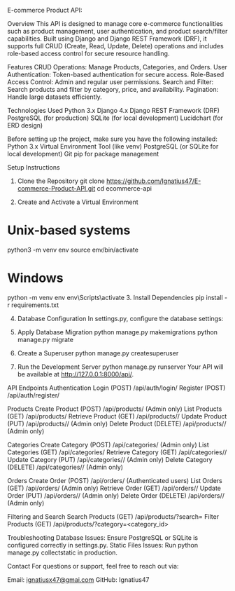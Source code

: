 E-commerce Product API:

Overview
This API is designed to manage core e-commerce functionalities such as product management, user authentication, and product search/filter capabilities. Built using Django and Django REST Framework (DRF), it supports full CRUD (Create, Read, Update, Delete) operations and includes role-based access control for secure resource handling.

Features
CRUD Operations: Manage Products, Categories, and Orders.
User Authentication: Token-based authentication for secure access.
Role-Based Access Control: Admin and regular user permissions.
Search and Filter: Search products and filter by category, price, and availability.
Pagination: Handle large datasets efficiently.

Technologies Used
Python 3.x
Django 4.x
Django REST Framework (DRF)
PostgreSQL (for production)
SQLite (for local development)
Lucidchart (for ERD design)

Before setting up the project, make sure you have the following installed:
Python 3.x
Virtual Environment Tool (like venv)
PostgreSQL (or SQLite for local development)
Git
pip for package management

Setup Instructions

1. Clone the Repository
git clone https://github.com/Ignatius47/E-commerce-Product-API.git
cd ecommerce-api

2. Create and Activate a Virtual Environment
# Unix-based systems
python3 -m venv env
source env/bin/activate

# Windows
python -m venv env
env\Scripts\activate
3. Install Dependencies
pip install -r requirements.txt

4. Database Configuration
In settings.py, configure the database settings:

5. Apply Database Migration
python manage.py makemigrations
python manage.py migrate

6. Create a Superuser
python manage.py createsuperuser

7. Run the Development Server
python manage.py runserver
Your API will be available at http://127.0.0.1:8000/api/.

API Endpoints
Authentication
Login (POST) /api/auth/login/
Register (POST) /api/auth/register/

Products
Create Product (POST) /api/products/ (Admin only)
List Products (GET) /api/products/
Retrieve Product (GET) /api/products/<id>/
Update Product (PUT) /api/products/<id>/ (Admin only)
Delete Product (DELETE) /api/products/<id>/ (Admin only)

Categories
Create Category (POST) /api/categories/ (Admin only)
List Categories (GET) /api/categories/
Retrieve Category (GET) /api/categories/<id>/
Update Category (PUT) /api/categories/<id>/ (Admin only)
Delete Category (DELETE) /api/categories/<id>/ (Admin only)

Orders
Create Order (POST) /api/orders/ (Authenticated users)
List Orders (GET) /api/orders/ (Admin only)
Retrieve Order (GET) /api/orders/<id>/
Update Order (PUT) /api/orders/<id>/ (Admin only)
Delete Order (DELETE) /api/orders/<id>/ (Admin only)

Filtering and Search
Search Products (GET) /api/products/?search=<query>
Filter Products (GET) /api/products/?category=<category_id>

Troubleshooting
Database Issues: Ensure PostgreSQL or SQLite is configured correctly in settings.py.
Static Files Issues: Run python manage.py collectstatic in production.

Contact
For questions or support, feel free to reach out via:

Email: ignatiusx47@gmai.com
GitHub: Ignatius47

